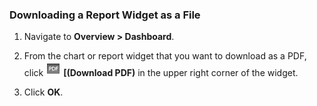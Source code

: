 ### Downloading a Report Widget as a File

1.  Navigate to **Overview > Dashboard**.

2.  From the chart or report widget that you want to download as a PDF,
    click ![2134](../images/2134.png) **\[(Download PDF)** in the upper
    right corner of the widget.

3.  Click **OK**.
